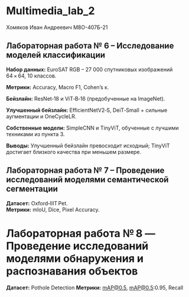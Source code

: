 # Multimedia_lab_2

Хомяков Иван Андреевич М8О-407Б-21

## Лабораторная работа № 6 – Исследование моделей классификации

**Набор данных:** EuroSAT RGB – 27 000 спутниковых изображений 64 × 64, 10 классов.  

**Метрики:** Accuracy, Macro F1, Cohen’s κ.  

**Бейзлайн:** ResNet‑18 и ViT‑B‑16 (предобученные на ImageNet).  

**Улучшенный бейзлайн:** EfficientNetV2‑S, DeiT‑Small + сильные аугментации и OneCycleLR.  

**Собственные модели:** SimpleCNN и TinyViT, обученные с лучшими техниками из пункта 3.  

**Выводы:** Улучшенный бейзлайн превосходит исходный; TinyViT достигает близкого качества при меньшем размере.


## Лабораторная работа № 7 – Проведение исследований моделями семантической сегментации

**Датасет:** Oxford‑IIIT Pet.  
**Метрики:** mIoU, Dice, Pixel Accuracy.


# Лабораторная работа № 8 — Проведение исследований моделями обнаружения и распознавания объектов

**Датасет:** Pothole Detection
**Метрики:** mAP@0.5, mAP@0.5:0.95, Recall

